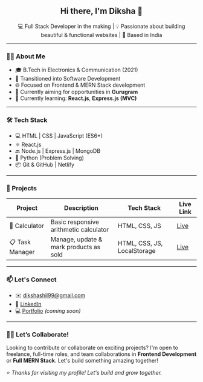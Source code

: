 <h2 align="center">Hi there, I'm Diksha 👋</h2>

<p align="center">
  💻 Full Stack Developer in the making | 💡 Passionate about building beautiful & functional websites | 📍 Based in India
</p>

---

### 👩‍💻 About Me

- 🎓 B.Tech in Electronics & Communication (2021)
- 🔁 Transitioned into Software Development
- 🌐 Focused on Frontend & MERN Stack development
- 📍 Currently aiming for opportunities in **Gurugram**
- 🌱 Currently learning: **React.js**, **Express.js (MVC)**

---

### 🛠️ Tech Stack

- 💻 HTML | CSS | JavaScript (ES6+)
- ⚛️ React.js
- 🔙 Node.js | Express.js | MongoDB
- 🐍 Python (Problem Solving)
- 📦 Git & GitHub | Netlify

---

### 🚀 Projects

| Project        | Description                                      | Tech Stack                | Live Link                      |
|----------------|--------------------------------------------------|---------------------------|--------------------------------|
| 🎯 Calculator   | Basic responsive arithmetic calculator           | HTML, CSS, JS             | [Live](https://dikshashil.github.io/Calculator) |
| 📋 Task Manager | Manage, update & mark products as sold           | HTML, CSS, JS, LocalStorage | [Live](https://dikshashil.github.io/Task-Manager) |


---

### 📫 Let's Connect

- ✉️ dikshashil99@gmail.com  
- 💼 [LinkedIn](https://www.linkedin.com/in/dikshashil)  
- 💻 [Portfolio](#) _(coming soon)_

---

### 🙋‍♀️ Let’s Collaborate!

Looking to contribute or collaborate on exciting projects? I'm open to freelance, full-time roles, and team collaborations in **Frontend Development** or **Full MERN Stack**. Let's build something amazing together!

⭐ *Thanks for visiting my profile! Let's build and grow together.*



<!---
Dikshashil/Dikshashil is a ✨ special ✨ repository because its `README.md` (this file) appears on your GitHub profile.
You can click the Preview link to take a look at your changes.
--->
